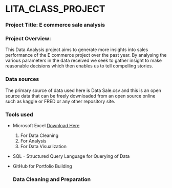 # LITA_CLASS_PROJECT

### Project Title: E commerce sale analysis

### Project Overview:

This Data Analysis project aims to generate more insights into sales performance of the E commerce project over the past year. By analysing the various parameters in the data received we seek to gather insight to make reasonable decisions which then enables us to tell compelling stories.

### Data sources

The primary source of data used here is Data Sale.csv and this is an open source data that can be freely downloaded from an open source online such as kaggle or FRED or any other repository site.

### Tools used 
- Microsoft Excel [Download Here](https://www.microsoft.com)
  1. For Data Cleaning
  2. For Analysis
  3. For Data Visualization
     
- SQL - Structured Query Language for Querying of Data
     
- GitHub for Portfolio Building

  ### Data Cleaning and Preparation
  




